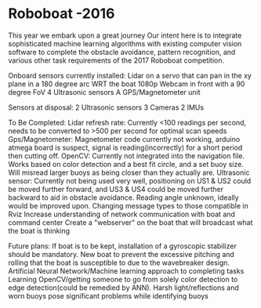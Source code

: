 # Roboboat -2016
This year we embark upon a great journey
Our intent here is to integrate sophisticated machine learning algorithms with existing computer vision software to complete the obstacle avoidance, pattern recognition, and various other task requirements of the 2017 Roboboat competition.

Onboard sensors currently installed:
Lidar on a servo that can pan in the xy plane in a 180 degree arc WRT the boat
1080p Webcam in front with a 90 degree FoV
4 Ultrasonic sensors
A GPS/Magnetometer unit

Sensors at disposal:
2 Ultrasonic sensors
3 Cameras
2 IMUs

To Be Completed:
Lidar refresh rate: Currently <100 readings per second, needs to be converted to >500 per second for optimal scan speeds
Gps/Magnetometer: Magnetometer code currently not working, arduino atmega board is suspect, signal is reading(incorrectly) for a short period then cutting off.
OpenCV: Currently not integrated into the navigation file. Works based on color detection and a best fit circle, and a set buoy size. Will misread larger buoys as being closer than they actually are.
Ultrasonic sensor: Currently not being used very well, positioning on US1 & US2 could be moved further forward, and US3 & US4 could be moved further backward to aid in obstacle avoidance. Reading angle unknown, ideally would be improved upon.
Changing message types to those compatible in Rviz
Increase understanding of network communication with boat and command center
Create a "webserver" on the boat that will broadcast what the boat is thinking


Future plans:
If boat is to be kept, installation of a gyroscopic stabilizer should be mandatory.
New boat to prevent the excessive pitching and rolling that the boat is susceptible to due to the wavebreaker design.
Artificial Neural Network/Machine learning approach to completing tasks
Learning OpenCV/getting someone to go from solely color detection to edge detection(could be remedied by ANN). Harsh light/reflections and worn buoys pose significant problems while identifying buoys
